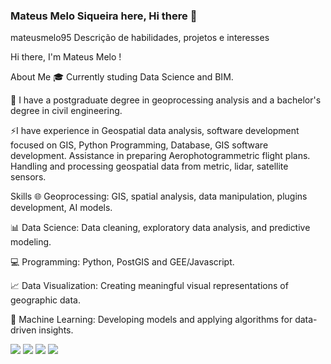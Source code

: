 ### Mateus Melo Siqueira here, Hi there 👋

mateusmelo95
Descrição de habilidades, projetos e interesses

Hi there, I'm Mateus Melo !

About Me 
🎓 Currently studing Data Science and BIM.

💼 I have a postgraduate degree in geoprocessing analysis and a bachelor's degree in civil engineering. 

⚡️I have experience in Geospatial data analysis, software development focused on GIS, Python Programming, 
Database, GIS software development. Assistance in preparing Aerophotogrammetric flight plans. 
Handling and processing geospatial data from metric, lidar, satellite sensors.

Skills 
🌐 Geoprocessing: GIS, spatial analysis, data manipulation, plugins development, AI models. 

📊 Data Science: Data cleaning, exploratory data analysis, and predictive modeling. 

💻 Programming: Python, PostGIS and GEE/Javascript. 

📈 Data Visualization: Creating meaningful visual representations of geographic data. 

🧠 Machine Learning: Developing models and applying algorithms for data-driven insights.



<div> 
  <a href="https://www.youtube.com/@criacoesmms" target="_blank"><img src="https://img.shields.io/badge/YouTube-FF0000?style=for-the-badge&logo=youtube&logoColor=white" target="_blank"></a>
  <a href="https://instagram.com/criacoesmms" target="_blank"><img src="https://img.shields.io/badge/-Instagram-%23E4405F?style=for-the-badge&logo=instagram&logoColor=white" target="_blank"></a> 
  <a href = "mailto:mateusmelosiqueira@gmail.com"><img src="https://img.shields.io/badge/-Gmail-%23333?style=for-the-badge&logo=gmail&logoColor=white" target="_blank"></a>
  <a href="www.linkedin.com/in/mateus-melo-siqueira-91722a265" target="_blank"><img src="https://img.shields.io/badge/-LinkedIn-%230077B5?style=for-the-badge&logo=linkedin&logoColor=white" target="_blank"></a> 
  
</div>
